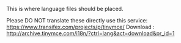 This is where language files should be placed.

Please DO NOT translate these directly use this service: https://www.transifex.com/projects/p/tinymce/
Download : http://archive.tinymce.com/i18n/?ctrl=lang&act=download&pr_id=1



